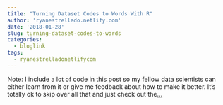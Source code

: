 ```yaml
---
title: "Turning Dataset Codes to Words With R"
author: 'ryanestrellado.netlify.com'
date: '2018-01-28'
slug: turning-dataset-codes-to-words
categories:
  - bloglink
tags:
  - ryanestrelladonetlifycom
---
```


Note: I include a lot of code in this post so my fellow data scientists can either learn from it or give me feedback about how to make it better. It’s totally ok to skip over all that and just check out the[... <i class="fas fa-external-link-alt"></i>](https://ryanestrellado.netlify.com/post/turning-dataset-codes-to-words/)

